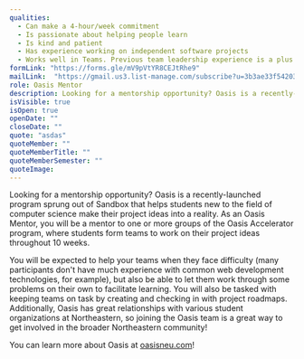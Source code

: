 ```yaml
---
qualities:
  - Can make a 4-hour/week commitment
  - Is passionate about helping people learn
  - Is kind and patient
  - Has experience working on independent software projects
  - Works well in Teams. Previous team leadership experience is a plus
formLink: "https://forms.gle/mV9pVtYR8CEJtRhe9"
mailLink:  "https://gmail.us3.list-manage.com/subscribe?u=3b3ae33f54203ab7a839ae529&id=c2570dd048"
role: Oasis Mentor
description: Looking for a mentorship opportunity? Oasis is a recently-launched program sprung out of Sandbox that helps students new to the field of computer science make their project ideas into a reality. As an Oasis Mentor, you will be a mentor to one or more groups of the Oasis Accelerator program, where students form teams to work on their project ideas throughout 10 weeks.
isVisible: true
isOpen: true
openDate: ""
closeDate: ""
quote: "asdas"
quoteMember: ""
quoteMemberTitle: ""
quoteMemberSemester: ""
quoteImage: 
---
```


Looking for a mentorship opportunity? Oasis is a recently-launched program sprung out of Sandbox that helps students new to the field of computer science make their project ideas into a reality. As an Oasis Mentor, you will be a mentor to one or more groups of the Oasis Accelerator program, where students form teams to work on their project ideas throughout 10 weeks. 

You will be expected to help your teams when they face difficulty (many participants don't have much experience with common web development technologies, for example), but also be able to let them work through some problems on their own to facilitate learning. You will also be tasked with keeping teams on task by creating and checking in with project roadmaps. 
Additionally, Oasis has great relationships with various student organizations at Northeastern, so joining the Oasis team is a great way to get involved in the broader Northeastern community!

You can learn more about Oasis at [oasisneu.com](https://oasisneu.com/)!

